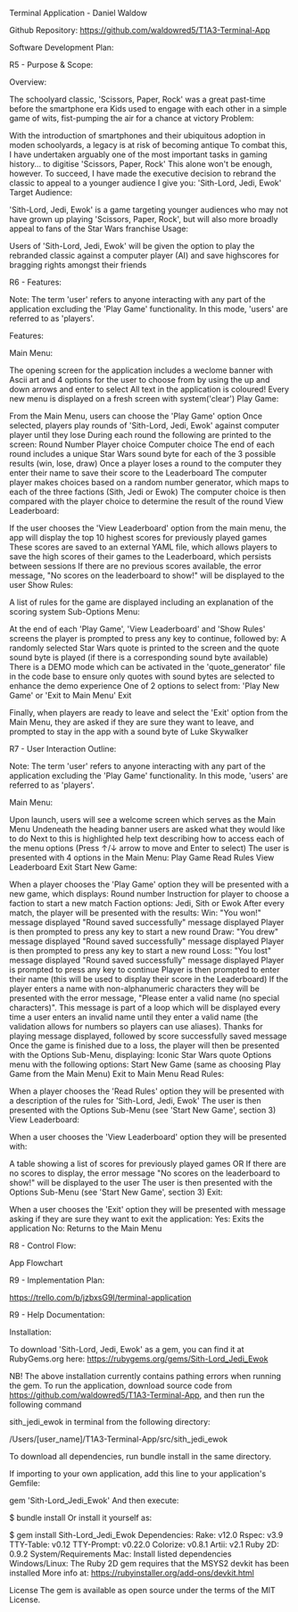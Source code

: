 Terminal Application - Daniel Waldow


Github Repository: https://github.com/waldowred5/T1A3-Terminal-App

Software Development Plan:

R5 - Purpose & Scope:

Overview:

The schoolyard classic, 'Scissors, Paper, Rock' was a great past-time before the smartphone era
Kids used to engage with each other in a simple game of wits, fist-pumping the air for a chance at victory
Problem:

With the introduction of smartphones and their ubiquitous adoption in moden schoolyards, a legacy is at risk of becoming antique
To combat this, I have undertaken arguably one of the most important tasks in gaming history... to digitise 'Scissors, Paper, Rock'
This alone won't be enough, however. To succeed, I have made the executive decision to rebrand the classic to appeal to a younger audience
I give you: 'Sith-Lord, Jedi, Ewok'
Target Audience:

'Sith-Lord, Jedi, Ewok' is a game targeting younger audiences who may not have grown up playing 'Scissors, Paper, Rock', but will also more broadly appeal to fans of the Star Wars franchise
Usage:

Users of 'Sith-Lord, Jedi, Ewok' will be given the option to play the rebranded classic against a computer player (AI) and save highscores for bragging rights amongst their friends

R6 - Features:

Note: The term 'user' refers to anyone interacting with any part of the application excluding the 'Play Game' functionality. In this mode, 'users' are referred to as 'players'.


Features:

Main Menu:

The opening screen for the application includes a weclome banner with Ascii art and 4 options for the user to choose from by using the up and down arrows and enter to select
All text in the application is coloured!
Every new menu is displayed on a fresh screen with system('clear')
Play Game:

From the Main Menu, users can choose the 'Play Game' option
Once selected, players play rounds of 'Sith-Lord, Jedi, Ewok' against computer player until they lose
During each round the following are printed to the screen:
Round Number
Player choice
Computer choice
The end of each round includes a unique Star Wars sound byte for each of the 3 possible results (win, lose, draw)
Once a player loses a round to the computer they enter their name to save their score to the Leaderboard
The computer player makes choices based on a random number generator, which maps to each of the three factions (Sith, Jedi or Ewok)
The computer choice is then compared with the player choice to determine the result of the round
View Leaderboard:

If the user chooses the 'View Leaderboard' option from the main menu, the app will display the top 10 highest scores for previously played games
These scores are saved to an external YAML file, which allows players to save the high scores of their games to the Leaderboard, which persists between sessions
If there are no previous scores available, the error message, "No scores on the leaderboard to show!" will be displayed to the user
Show Rules:

A list of rules for the game are displayed including an explanation of the scoring system
Sub-Options Menu:

At the end of each 'Play Game', 'View Leaderboard' and 'Show Rules' screens the player is prompted to press any key to continue, followed by:
A randomly selected Star Wars quote is printed to the screen and the quote sound byte is played (if there is a corresponding sound byte available)
There is a DEMO mode which can be activated in the 'quote_generator' file in the code base to ensure only quotes with sound bytes are selected to enhance the demo experience
One of 2 options to select from: 'Play New Game' or 'Exit to Main Menu'
Exit

Finally, when players are ready to leave and select the 'Exit' option from the Main Menu, they are asked if they are sure they want to leave, and prompted to stay in the app with a sound byte of Luke Skywalker

R7 - User Interaction Outline:

Note: The term 'user' refers to anyone interacting with any part of the application excluding the 'Play Game' functionality. In this mode, 'users' are referred to as 'players'.

Main Menu:

Upon launch, users will see a welcome screen which serves as the Main Menu
Undeneath the heading banner users are asked what they would like to do
Next to this is highlighted help text describing how to access each of the menu options (Press ↑/↓ arrow to move and Enter to select)
The user is presented with 4 options in the Main Menu:
Play Game
Read Rules
View Leaderboard
Exit
Start New Game:

When a player chooses the 'Play Game' option they will be presented with a new game, which displays:
Round number
Instruction for player to choose a faction to start a new match
Faction options: Jedi, Sith or Ewok
After every match, the player will be presented with the results:
Win:
"You won!" message displayed
"Round saved successfully" message displayed
Player is then prompted to press any key to start a new round
Draw:
"You drew" message displayed
"Round saved successfully" message displayed
Player is then prompted to press any key to start a new round
Loss:
"You lost" message displayed
"Round saved successfully" message displayed
Player is prompted to press any key to continue
Player is then prompted to enter their name (this will be used to display their score in the Leaderboard)
If the player enters a name with non-alphanumeric characters they will be presented with the error message, "Please enter a valid name (no special characters)". This message is part of a loop which will be displayed every time a user enters an invalid name until they enter a valid name (the validation allows for numbers so players can use aliases).
Thanks for playing message displayed, followed by score successfully saved message
Once the game is finished due to a loss, the player will then be presented with the Options Sub-Menu, displaying:
Iconic Star Wars quote
Options menu with the following options:
Start New Game (same as choosing Play Game from the Main Menu)
Exit to Main Menu
Read Rules:

When a player chooses the 'Read Rules' option they will be presented with a description of the rules for 'Sith-Lord, Jedi, Ewok'
The user is then presented with the Options Sub-Menu (see 'Start New Game', section 3)
View Leaderboard:

When a user chooses the 'View Leaderboard' option they will be presented with:

A table showing a list of scores for previously played games OR
If there are no scores to display, the error message "No scores on the leaderboard to show!" will be displayed to the user
The user is then presented with the Options Sub-Menu (see 'Start New Game', section 3)
Exit:

When a user chooses the 'Exit' option they will be presented with message asking if they are sure they want to exit the application:
Yes: Exits the application
No: Returns to the Main Menu

R8 - Control Flow:

App Flowchart


R9 - Implementation Plan:

https://trello.com/b/jzbxsG9I/terminal-application


R9 - Help Documentation:

Installation:

To download 'Sith-Lord, Jedi, Ewok' as a gem, you can find it at RubyGems.org here: https://rubygems.org/gems/Sith-Lord_Jedi_Ewok

NB! The above installation currently contains pathing errors when running the gem. To run the application, download source code from https://github.com/waldowred5/T1A3-Terminal-App, and then run the following command

sith_jedi_ewok in terminal from the following directory:

/Users/[user_name]/T1A3-Terminal-App/src/sith_jedi_ewok

To download all dependencies, run bundle install in the same directory.


If importing to your own application, add this line to your application's Gemfile:

gem 'Sith-Lord_Jedi_Ewok'
And then execute:

$ bundle install
Or install it yourself as:

$ gem install Sith-Lord_Jedi_Ewok
Dependencies:
Rake: v12.0
Rspec: v3.9
TTY-Table: v0.12
TTY-Prompt: v0.22.0
Colorize: v0.8.1
Artii: v2.1
Ruby 2D: 0.9.2
System/Requirements
Mac: Install listed dependencies
Windows/Linux: The Ruby 2D gem requires that the MSYS2 devkit has been installed
More info at: https://rubyinstaller.org/add-ons/devkit.html

License
The gem is available as open source under the terms of the MIT License.